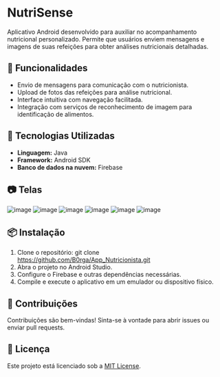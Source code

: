 # NutriSense

Aplicativo Android desenvolvido para auxiliar no acompanhamento nutricional personalizado. Permite que usuários enviem mensagens e imagens de suas refeições para obter análises nutricionais detalhadas.

## 📱 Funcionalidades

- Envio de mensagens para comunicação com o nutricionista.
- Upload de fotos das refeições para análise nutricional.
- Interface intuitiva com navegação facilitada.
- Integração com serviços de reconhecimento de imagem para identificação de alimentos.

## 🚀 Tecnologias Utilizadas

- **Linguagem:** Java
- **Framework:** Android SDK
- **Banco de dados na nuvem:** Firebase

## 📷 Telas

![image](https://github.com/user-attachments/assets/fac26d21-a261-4cf7-abd8-a7e47fe52568)
![image](https://github.com/user-attachments/assets/6e462239-e7b7-4c75-90d4-053b2d23ef0b)
![image](https://github.com/user-attachments/assets/689cc078-652b-4222-98c0-af59d118c439)
![image](https://github.com/user-attachments/assets/9b0697a5-f584-42bb-b1c9-46a0cb01499b)
![image](https://github.com/user-attachments/assets/31b9e17f-4ee5-4ee9-b0da-226533407f5d)
![image](https://github.com/user-attachments/assets/8bfae77e-3571-4bb9-ab5f-08860f830fbc)



## 📦 Instalação

1. Clone o repositório: git clone https://github.com/B0rga/App_Nutricionista.git
2. Abra o projeto no Android Studio.
3. Configure o Firebase e outras dependências necessárias.
4. Compile e execute o aplicativo em um emulador ou dispositivo físico.

## 🤝 Contribuições

Contribuições são bem-vindas! Sinta-se à vontade para abrir issues ou enviar pull requests.

## 📄 Licença

Este projeto está licenciado sob a [MIT License](LICENSE).


